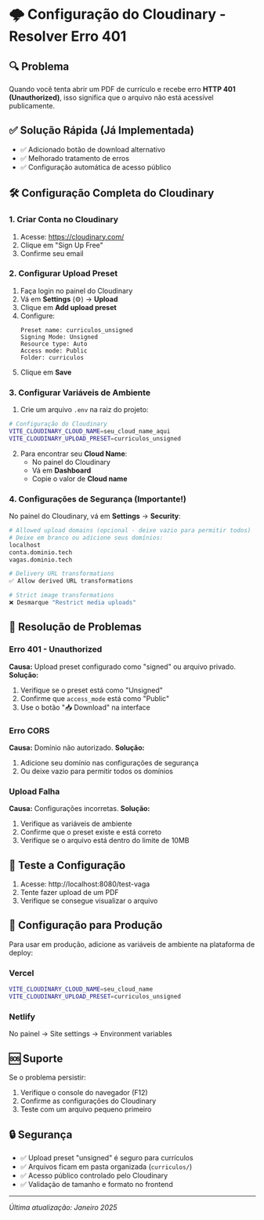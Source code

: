 # 🌩️ Configuração do Cloudinary - Resolver Erro 401

## 🔍 Problema
Quando você tenta abrir um PDF de currículo e recebe erro **HTTP 401 (Unauthorized)**, isso significa que o arquivo não está acessível publicamente.

## ✅ Solução Rápida (Já Implementada)
- ✅ Adicionado botão de download alternativo
- ✅ Melhorado tratamento de erros
- ✅ Configuração automática de acesso público

## 🛠️ Configuração Completa do Cloudinary

### 1. Criar Conta no Cloudinary
1. Acesse: https://cloudinary.com/
2. Clique em "Sign Up Free"
3. Confirme seu email

### 2. Configurar Upload Preset
1. Faça login no painel do Cloudinary
2. Vá em **Settings** (⚙️) → **Upload**
3. Clique em **Add upload preset**
4. Configure:
   ```
   Preset name: curriculos_unsigned
   Signing Mode: Unsigned
   Resource type: Auto
   Access mode: Public
   Folder: curriculos
   ```
5. Clique em **Save**

### 3. Configurar Variáveis de Ambiente
1. Crie um arquivo `.env` na raiz do projeto:
```bash
# Configuração do Cloudinary
VITE_CLOUDINARY_CLOUD_NAME=seu_cloud_name_aqui
VITE_CLOUDINARY_UPLOAD_PRESET=curriculos_unsigned
```

2. Para encontrar seu **Cloud Name**:
   - No painel do Cloudinary
   - Vá em **Dashboard**
   - Copie o valor de **Cloud name**

### 4. Configurações de Segurança (Importante!)
No painel do Cloudinary, vá em **Settings** → **Security**:

```bash
# Allowed upload domains (opcional - deixe vazio para permitir todos)
# Deixe em branco ou adicione seus domínios:
localhost
conta.dominio.tech
vagas.dominio.tech

# Delivery URL transformations
✅ Allow derived URL transformations

# Strict image transformations
❌ Desmarque "Restrict media uploads"
```

## 🔧 Resolução de Problemas

### Erro 401 - Unauthorized
**Causa:** Upload preset configurado como "signed" ou arquivo privado.
**Solução:**
1. Verifique se o preset está como "Unsigned"
2. Confirme que `access_mode` está como "Public"
3. Use o botão "📥 Download" na interface

### Erro CORS
**Causa:** Domínio não autorizado.
**Solução:**
1. Adicione seu domínio nas configurações de segurança
2. Ou deixe vazio para permitir todos os domínios

### Upload Falha
**Causa:** Configurações incorretas.
**Solução:**
1. Verifique as variáveis de ambiente
2. Confirme que o preset existe e está correto
3. Verifique se o arquivo está dentro do limite de 10MB

## 🧪 Teste a Configuração
1. Acesse: http://localhost:8080/test-vaga
2. Tente fazer upload de um PDF
3. Verifique se consegue visualizar o arquivo

## 📱 Configuração para Produção
Para usar em produção, adicione as variáveis de ambiente na plataforma de deploy:

### Vercel
```bash
VITE_CLOUDINARY_CLOUD_NAME=seu_cloud_name
VITE_CLOUDINARY_UPLOAD_PRESET=curriculos_unsigned
```

### Netlify
No painel → Site settings → Environment variables

## 🆘 Suporte
Se o problema persistir:
1. Verifique o console do navegador (F12)
2. Confirme as configurações do Cloudinary
3. Teste com um arquivo pequeno primeiro

## 🔒 Segurança
- ✅ Upload preset "unsigned" é seguro para currículos
- ✅ Arquivos ficam em pasta organizada (`curriculos/`)
- ✅ Acesso público controlado pelo Cloudinary
- ✅ Validação de tamanho e formato no frontend

---
*Última atualização: Janeiro 2025* 